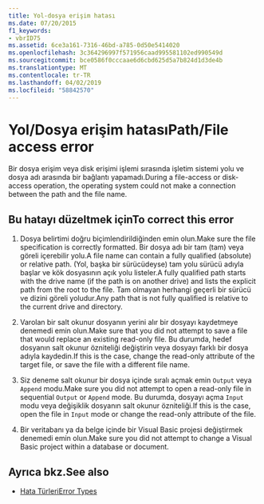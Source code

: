 ```yaml
---
title: Yol-dosya erişim hatası
ms.date: 07/20/2015
f1_keywords:
- vbrID75
ms.assetid: 6ce3a161-7316-46bd-a785-0d50e5414020
ms.openlocfilehash: 3c364296997f571956caad995581102ed990549d
ms.sourcegitcommit: bce0586f0cccaae6d6cbd625d5a7b824d1d3de4b
ms.translationtype: MT
ms.contentlocale: tr-TR
ms.lasthandoff: 04/02/2019
ms.locfileid: "58842570"
---
```

# <a name="pathfile-access-error"></a><span data-ttu-id="d42aa-102">Yol/Dosya erişim hatası</span><span class="sxs-lookup"><span data-stu-id="d42aa-102">Path/File access error</span></span>
<span data-ttu-id="d42aa-103">Bir dosya erişim veya disk erişimi işlemi sırasında işletim sistemi yolu ve dosya adı arasında bir bağlantı yapamadı.</span><span class="sxs-lookup"><span data-stu-id="d42aa-103">During a file-access or disk-access operation, the operating system could not make a connection between the path and the file name.</span></span>  
  
## <a name="to-correct-this-error"></a><span data-ttu-id="d42aa-104">Bu hatayı düzeltmek için</span><span class="sxs-lookup"><span data-stu-id="d42aa-104">To correct this error</span></span>  
  
1.  <span data-ttu-id="d42aa-105">Dosya belirtimi doğru biçimlendirildiğinden emin olun.</span><span class="sxs-lookup"><span data-stu-id="d42aa-105">Make sure the file specification is correctly formatted.</span></span> <span data-ttu-id="d42aa-106">Bir dosya adı bir tam (tam) veya göreli içerebilir yolu.</span><span class="sxs-lookup"><span data-stu-id="d42aa-106">A file name can contain a fully qualified (absolute) or relative path.</span></span> <span data-ttu-id="d42aa-107">(Yol, başka bir sürücüdeyse) tam yolu sürücü adıyla başlar ve kök dosyasının açık yolu listeler.</span><span class="sxs-lookup"><span data-stu-id="d42aa-107">A fully qualified path starts with the drive name (if the path is on another drive) and lists the explicit path from the root to the file.</span></span> <span data-ttu-id="d42aa-108">Tam olmayan herhangi geçerli bir sürücü ve dizini göreli yoludur.</span><span class="sxs-lookup"><span data-stu-id="d42aa-108">Any path that is not fully qualified is relative to the current drive and directory.</span></span>  
  
2.  <span data-ttu-id="d42aa-109">Varolan bir salt okunur dosyanın yerini alır bir dosyayı kaydetmeye denemedi emin olun.</span><span class="sxs-lookup"><span data-stu-id="d42aa-109">Make sure that you did not attempt to save a file that would replace an existing read-only file.</span></span> <span data-ttu-id="d42aa-110">Bu durumda, hedef dosyanın salt okunur özniteliği değiştirin veya dosyayı farklı bir dosya adıyla kaydedin.</span><span class="sxs-lookup"><span data-stu-id="d42aa-110">If this is the case, change the read-only attribute of the target file, or save the file with a different file name.</span></span>  
  
3.  <span data-ttu-id="d42aa-111">Siz deneme salt okunur bir dosya içinde sıralı açmak emin `Output` veya `Append` modu.</span><span class="sxs-lookup"><span data-stu-id="d42aa-111">Make sure you did not attempt to open a read-only file in sequential `Output` or `Append` mode.</span></span> <span data-ttu-id="d42aa-112">Bu durumda, dosyayı açma `Input` modu veya değişiklik dosyanın salt okunur özniteliği.</span><span class="sxs-lookup"><span data-stu-id="d42aa-112">If this is the case, open the file in `Input` mode or change the read-only attribute of the file.</span></span>  
  
4.  <span data-ttu-id="d42aa-113">Bir veritabanı ya da belge içinde bir Visual Basic projesi değiştirmek denemedi emin olun.</span><span class="sxs-lookup"><span data-stu-id="d42aa-113">Make sure you did not attempt to change a Visual Basic project within a database or document.</span></span>  
  
## <a name="see-also"></a><span data-ttu-id="d42aa-114">Ayrıca bkz.</span><span class="sxs-lookup"><span data-stu-id="d42aa-114">See also</span></span>

- [<span data-ttu-id="d42aa-115">Hata Türleri</span><span class="sxs-lookup"><span data-stu-id="d42aa-115">Error Types</span></span>](../../../visual-basic/programming-guide/language-features/error-types.md)
